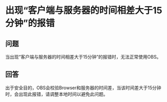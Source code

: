 # 出现“客户端与服务器的时间相差大于15分钟”的报错<a name="zh-cn_topic_0087511365"></a>

## 问题<a name="s078fdab3b0044c3181951742547bc4ee"></a>

当出现“客户端与服务器的时间相差大于15分钟”的报错时，无法正常使用OBS。

## 回答<a name="sf27e35437e0b48f282bdad255ffb9e90"></a>

出于安全目的，OBS会校验Browser和服务器的时间差，当该时间差大于15分钟时，会出现此报错，请调整本地时间以避免此问题。


